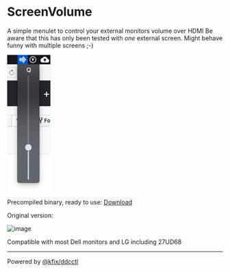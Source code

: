 # ScreenVolume
A simple menulet to control your external monitors volume over HDMI
Be aware that this has only been tested with *one* external screen. Might behave funny with multiple screens ;-) 

![Scheme](screenshots/sliders.png)

Precompiled binary, ready to use:
[Download](application/MonitorControlOSX.dmg)

Original version:

![image](https://cloud.githubusercontent.com/assets/376453/18903896/5a8ad950-8510-11e6-85d0-c95170a76fb8.png)

Compatible with most Dell monitors and LG including 27UD68

---

Powered by [@kfix/ddcctl](https://github.com/kfix/ddcctl)
